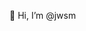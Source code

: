 👋 Hi, I’m @jwsm


<!---
- 👀 I’m interested in technology, music, and education
- 🌱 I’m currently learning about video streaming
- 💞️ I’m looking to collaborate on ...
- 📫 How to reach me ...
jwsm/jwsm is a ✨ special ✨ repository because its `README.md` (this file) appears on your GitHub profile.
You can click the Preview link to take a look at your changes.
--->
